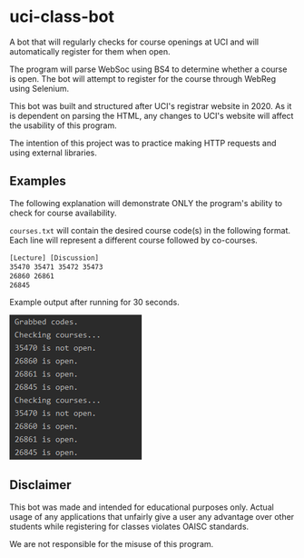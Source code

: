# uci-class-bot
A bot that will regularly checks for course openings at UCI and will automatically register for them when open.  

The program will parse WebSoc using BS4 to determine whether a course is open. The bot will attempt to register for the course through WebReg using Selenium. 

This bot was built and structured after UCI's registrar website in 2020. As it is dependent on parsing the HTML, any changes to UCI's website will affect the usability of this program.

The intention of this project was to practice making HTTP requests and using external libraries.

## Examples

The following explanation will demonstrate ONLY the program's ability to check for course availability.

`courses.txt` will contain the desired course code(s) in the following format. Each line will represent a different course followed by co-courses.
```
[Lecture] [Discussion]
35470 35471 35472 35473
26860 26861
26845
```

Example output after running for 30 seconds.

![Screenshot](images/example.png)

## Disclaimer
This bot was made and intended for educational purposes only. Actual usage of any applications that unfairly give a user any advantage over other students while registering for classes violates OAISC standards.  

We are not responsible for the misuse of this program.
